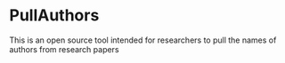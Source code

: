# PullAuthors
This is an open source tool intended for researchers to pull the names of authors from research papers
